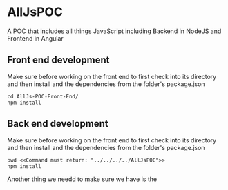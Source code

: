 # AllJsPOC
A POC that includes all things JavaScript including Backend in NodeJS and Frontend in Angular 

## Front end development
Make sure before working on the front end to first check into its directory and then install and the dependencies from the folder's package.json
```
cd AllJs-POC-Front-End/
npm install
```

## Back end development

Make sure before working on the front end to first check into its directory and then install and the dependencies from the folder's package.json
```
pwd <<Command must return: "../../../../AllJsPOC">>
npm install
```
Another thing we needd to make sure we have is the 
